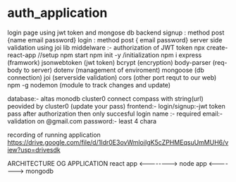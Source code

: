 # auth_application
login page using jwt token and mongose db
backend 
signup :
  method post 
  {name email password}
login :
  method post 
  { email password}
  server side validation using joi lib
  middelware :- authorization of JWT token
npx create-react-app //setup
npm start
npm init -y /initialization
npm i express (framwork)   jsonwebtoken (jwt token) bcrypt   (encryption)  body-parser  (req-body to server)  dotenv   (management of enviroment)    mongoose (db connection)  joi  (serverside validation)  cors (other port requt to our web) 
  npm -g nodemon (module to track changes and update) 

  database:-
           altas monodb 
                       cluster0 connect compass with string(url) peovided by cluster0 (update your pass)
  frontend:-
      login/signup:-jwt token pass after  authorization then only succesful login
      name :- required
      email:- validation on @gmail.com
      password:- least 4 chara

  recording of running application
          https://drive.google.com/file/d/1Idr0E3ovWmloiIgK5cZPHMEqsuUmMUH6/view?usp=drivesdk




ARCHITECTURE OG APPLICATION
  react app  <-------->   node app <------->  mongodb







  
